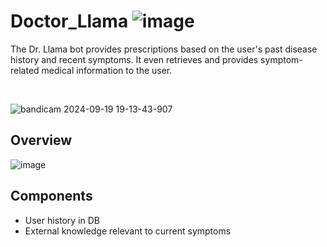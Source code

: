 # Doctor_Llama ![image](https://github.com/user-attachments/assets/f3ecc4fb-a9e1-49e6-896a-58ec4424fba3)

The Dr. Llama bot provides prescriptions based on the user's past disease history and recent symptoms. It even retrieves and provides symptom-related medical information to the user.

</br>

![bandicam 2024-09-19 19-13-43-907](https://github.com/user-attachments/assets/d61e23f1-b7da-4722-bb85-6effbc3f05aa)


## Overview 
![image](https://github.com/user-attachments/assets/e9ae6766-a71f-4ec9-a9ee-4ac069c09c0b)





## Components
- User history in DB
- External knowledge relevant to current symptoms


